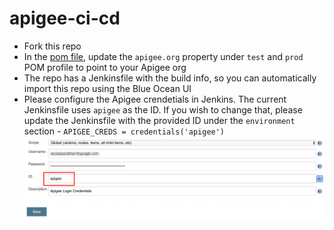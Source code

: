 # apigee-ci-cd

- Fork this repo
- In the [pom file](pom.xml), update the `apigee.org` property under `test` and `prod` POM profile to point to your Apigee org
- The repo has a Jenkinsfile with the build info, so you can automatically import this repo using the Blue Ocean UI
- Please configure the Apigee crendetials in Jenkins. The current Jenkinsfile uses `apigee` as the ID. If you wish to change that, please update the Jenkinsfile with the provided ID under the `environment` section - `APIGEE_CREDS = credentials('apigee')`
![](./media/apigee-credentials.png)